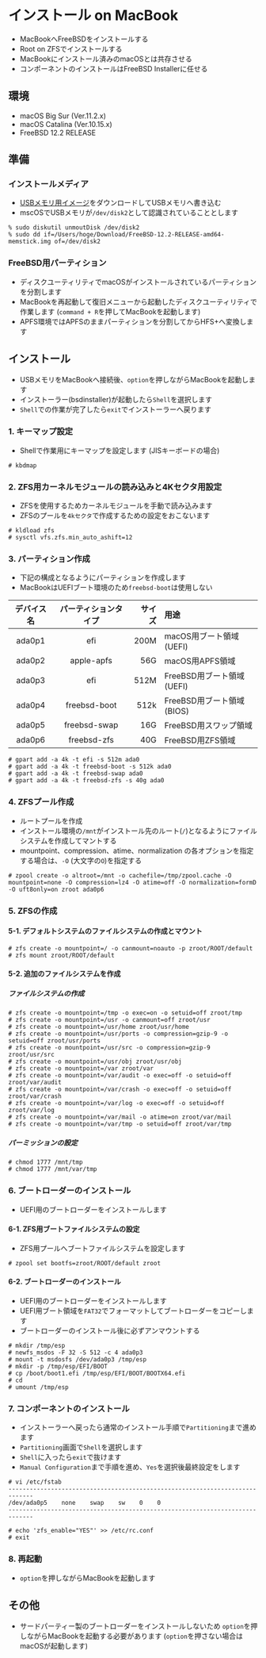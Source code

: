 インストール on MacBook
===

- MacBookへFreeBSDをインストールする
- Root on ZFSでインストールする
- MacBookにインストール済みのmacOSとは共存させる
- コンポーネントのインストールはFreeBSD Installerに任せる


環境
---

- macOS Big Sur (Ver.11.2.x)
- macOS Catalina (Ver.10.15.x)
- FreeBSD 12.2 RELEASE


準備
---

### インストールメディア

- [USBメモリ用イメージ](https://download.freebsd.org/ftp/releases/ISO-IMAGES/12.2/FreeBSD-12.2-RELEASE-amd64-memstick.img)をダウンロードしてUSBメモリへ書き込む
- mscOSでUSBメモリが`/dev/disk2`として認識されていることとします

```
% sudo diskutil unmoutDisk /dev/disk2
% sudo dd if=/Users/hoge/Download/FreeBSD-12.2-RELEASE-amd64-memstick.img of=/dev/disk2
```

### FreeBSD用パーティション

- ディスクユーティリティでmacOSがインストールされているパーティションを分割します
- MacBookを再起動して復旧メニューから起動したディスクユーティリティで作業します (`command + R`を押してMacBookを起動します)
- APFS環境ではAPFSのままパーティションを分割してからHFS+へ変換します



インストール
---

- USBメモリをMacBookへ接続後、`option`を押しながらMacBookを起動します
- インストーラー(bsdinstaller)が起動したら`Shell`を選択します
- `Shell`での作業が完了したら`exit`でインストーラーへ戻ります

### 1. キーマップ設定

- Shellで作業用にキーマップを設定します (JISキーボードの場合)

```
# kbdmap
```

### 2. ZFS用カーネルモジュールの読み込みと4Kセクタ用設定

- ZFSを使用するためカーネルモジュールを手動で読み込みます
- ZFSのプールを`4kセクタ`で作成するための設定をおこないます

```
# kldload zfs
# sysctl vfs.zfs.min_auto_ashift=12
```

### 3. パーティション作成

- 下記の構成となるようにパーティションを作成します
- MacBookはUEFIブート環境のため`freebsd-boot`は使用しない 

|デバイス名|パーティションタイプ|サイズ|用途|
|:-------:|:---------------:|----:|:---|
|ada0p1|efi|200M|macOS用ブート領域 (UEFI)|
|ada0p2|apple-apfs|56G|macOS用APFS領域|
|ada0p3|efi|512M|FreeBSD用ブート領域 (UEFI)|
|ada0p4|freebsd-boot|512k|FreeBSD用ブート領域 (BIOS)|
|ada0p5|freebsd-swap|16G|FreeBSD用スワップ領域|
|ada0p6|freebsd-zfs|40G|FreeBSD用ZFS領域|


```
# gpart add -a 4k -t efi -s 512m ada0
# gpart add -a 4k -t freebsd-boot -s 512k ada0
# gpart add -a 4k -t freebsd-swap ada0
# gpart add -a 4k -t freebsd-zfs -s 40g ada0
```

### 4. ZFSプール作成

- ルートプールを作成
- インストール環境の`/mnt`がインストール先のルート(`/`)となるようにファイルシステムを作成してマントする
- mountpoint、compression、atime、normalization の各オプションを指定する場合は、`-O` (大文字の`O`)を指定する

```
# zpool create -o altroot=/mnt -o cachefile=/tmp/zpool.cache -O mountpoint=none -O compression=lz4 -O atime=off -O normalization=formD -O uft8only=on zroot ada0p6
```

### 5. ZFSの作成

#### 5-1. デフォルトシステムのファイルシステムの作成とマウント

```
# zfs create -o mountpoint=/ -o canmount=noauto -p zroot/ROOT/default
# zfs mount zroot/ROOT/default
```

#### 5-2. 追加のファイルシステムを作成

##### ファイルシステムの作成

```
# zfs create -o mountpoint=/tmp -o exec=on -o setuid=off zroot/tmp
# zfs create -o mountpoint=/usr -o canmount=off zroot/usr
# zfs create -o mountpoint=/usr/home zroot/usr/home
# zfs create -o mountpoint=/usr/ports -o compression=gzip-9 -o setuid=off zroot/usr/ports
# zfs create -o mountpoint=/usr/src -o compression=gzip-9 zroot/usr/src
# zfs create -o mountpoint=/usr/obj zroot/usr/obj
# zfs create -o mountpoint=/var zroot/var
# zfs create -o mountpoint=/var/audit -o exec=off -o setuid=off zroot/var/audit
# zfs create -o mountpoint=/var/crash -o exec=off -o setuid=off zroot/var/crash
# zfs create -o mountpoint=/var/log -o exec=off -o setuid=off zroot/var/log
# zfs create -o mountpoint=/var/mail -o atime=on zroot/var/mail
# zfs create -o mountpoint=/var/tmp -o setuid=off zroot/var/tmp
```

##### パーミッションの設定

```
# chmod 1777 /mnt/tmp
# chmod 1777 /mnt/var/tmp
```

### 6. ブートローダーのインストール

- UEFI用のブートローダーをインストールします

#### 6-1. ZFS用ブートファイルシステムの設定

- ZFS用プールへブートファイルシステムを設定します

```
# zpool set bootfs=zroot/ROOT/default zroot
```

#### 6-2. ブートローダーのインストール

- UEFI用のブートローダーをインストールします
- UEFI用ブート領域を`FAT32`でフォーマットしてブートローダーをコピーします
- ブートローダーのインストール後に必ずアンマウントする

```
# mkdir /tmp/esp
# newfs_msdos -F 32 -S 512 -c 4 ada0p3
# mount -t msdosfs /dev/ada0p3 /tmp/esp
# mkdir -p /tmp/esp/EFI/BOOT
# cp /boot/boot1.efi /tmp/esp/EFI/BOOT/BOOTX64.efi
# cd
# umount /tmp/esp
```

### 7. コンポーネントのインストール

- インストーラーへ戻ったら通常のインストール手順で`Partitioning`まで進めます
- `Partitioning`画面で`Shell`を選択します
- `Shell`に入ったら`exit`で抜けます
- `Manual Configuration`まで手順を進め、`Yes`を選択後最終設定をします

```
# vi /etc/fstab
-----------------------------------------------------------------------------
/dev/ada0p5    none    swap    sw    0    0
-----------------------------------------------------------------------------

# echo 'zfs_enable="YES"' >> /etc/rc.conf
# exit
```

### 8. 再起動

- `option`を押しながらMacBookを起動します



その他
---

- サードパーティー製のブートローダーをインストールしないため `option`を押しながらMacBookを起動する必要があります (`option`を押さない場合はmacOSが起動します)

